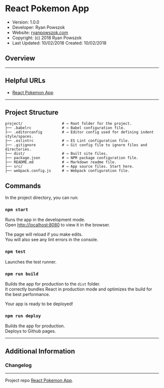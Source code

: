 React Pokemon App
============================

* Version: 1.0.0
* Developer: Ryan Powszok
* Website: [ryanpowszok.com](https://ryanpowszok.com)
* Copyright: (c) 2018 Ryan Powszok
* Last Updated: 10/02/2018 Created: 10/02/2018

## Overview

---
## Helpful URLs
- [React Pokemon App](https://ryanpowszok.github.io/react-pokemon-app/)

---
## Project Structure

```
project/                  # → Root folder for the project.
├── .babelrc              # → Babel configuration file.
├── .editorconfig         # → Editor config used for defining indent style/spaces.
├── .eslintrc             # → ES Lint configuration file.
├── .gitignore            # → Git config file to ignore files and directories.
├── dist/                 # → Built site files.
├── package.json          # → NPM package configuration file.
├── README.md             # → Markdown readme file.
├── src/                  # → App source files. Start here.
├── webpack.config.js     # → Webpack configuration file.
```

## Commands

In the project directory, you can run:

### `npm start`

Runs the app in the development mode.<br>
Open [http://localhost:8080](http://localhost:8080) to view it in the browser.

The page will reload if you make edits.<br>
You will also see any lint errors in the console.

### `npm test`

Launches the test runner.

### `npm run build`

Builds the app for production to the `dist` folder.<br>
It correctly bundles React in production mode and optimizes the build for the best performance.

Your app is ready to be deployed!

### `npm run deploy`

Builds the app for production.<br>
Deploys to Github pages.

---
## Additional Information

### Changelog

---

Project repo [React Pokemon App](https://github.com/ryanpowszok/react-pokemon-app).

